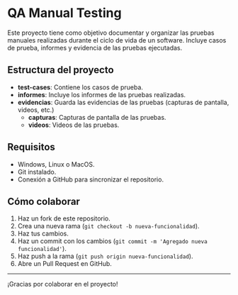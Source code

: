# QA Manual Testing

Este proyecto tiene como objetivo documentar y organizar las pruebas manuales realizadas durante el ciclo de vida de un software. Incluye casos de prueba, informes y evidencia de las pruebas ejecutadas.

## Estructura del proyecto

- **test-cases**: Contiene los casos de prueba.
- **informes**: Incluye los informes de las pruebas realizadas.
- **evidencias**: Guarda las evidencias de las pruebas (capturas de pantalla, videos, etc.)
  - **capturas**: Capturas de pantalla de las pruebas.
  - **videos**: Videos de las pruebas.

## Requisitos

- Windows, Linux o MacOS.
- Git instalado.
- Conexión a GitHub para sincronizar el repositorio.

## Cómo colaborar

1. Haz un fork de este repositorio.
2. Crea una nueva rama (`git checkout -b nueva-funcionalidad`).
3. Haz tus cambios.
4. Haz un commit con los cambios (`git commit -m 'Agregado nueva funcionalidad'`).
5. Haz push a la rama (`git push origin nueva-funcionalidad`).
6. Abre un Pull Request en GitHub.

---

¡Gracias por colaborar en el proyecto!
